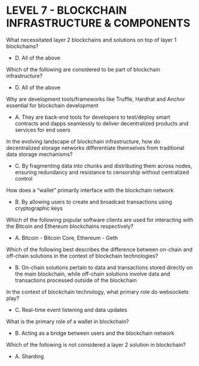 # LEVEL 7 - BLOCKCHAIN INFRASTRUCTURE & COMPONENTS

What necessitated layer 2 blockchains and solutions on top of layer 1 blockchains?
- D. All of the above

Which of the following are considered to be part of blockchain infrastructure?
- D. All of the above

Why are development tools/frameworks like Truffle, Hardhat and Anchor essential for blockchain development
- A. They are back-end tools for developers to test/deploy smart contracts and dapps seamlessly to deliver decentralized products and services for end users

In the evolving landscape of blockchain infrastructure, how do decentralized storage networks differentiate themselves from traditional data storage mechanisms?
- C. By fragmenting data into chunks and distributing them across nodes, ensuring redundancy and resistance to censorship without centralized control

How does a “wallet” primarily interface with the blockchain network
- B. By allowing users to create and broadcast transactions using cryptographic keys

Which of the following popular software clients are used for interacting with the Bitcoin and Ethereum blockchains respectively?
- A. Bitcoin - Bitcoin Core, Ethereum - Geth

Which of the following best describes the difference between on-chain and off-chain solutions in the context of blockchain technologies?
- B. On-chain solutions pertain to data and transactions stored directly on the main blockchain, while off-chain solutions involve data and transactions processed outside of the blockchain

In the context of blockchain technology, what primary role do websockets play?
- C. Real-time event listening and data updates

What is the primary role of a wallet in blockchain?
- B. Acting as a bridge between users and the blockchain network

Which of the following is not considered a layer 2 solution in blockchain?
- A. Sharding
